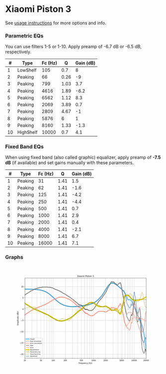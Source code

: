 # Xiaomi Piston 3
See [usage instructions](https://github.com/jaakkopasanen/AutoEq#usage) for more options and info.

### Parametric EQs
You can use filters 1-5 or 1-10. Apply preamp of -6.7 dB or -6.5 dB, respectively.

|   # | Type      |   Fc (Hz) |    Q |   Gain (dB) |
|-----|-----------|-----------|------|-------------|
|   1 | LowShelf  |       105 | 0.7  |         8   |
|   2 | Peaking   |        66 | 0.26 |        -9   |
|   3 | Peaking   |       799 | 1.03 |         3.7 |
|   4 | Peaking   |      4616 | 1.89 |        -6.2 |
|   5 | Peaking   |      6562 | 1.12 |         8.3 |
|   6 | Peaking   |      2069 | 3.89 |         0.7 |
|   7 | Peaking   |      2809 | 4.67 |        -1   |
|   8 | Peaking   |      5876 | 6    |         1   |
|   9 | Peaking   |      8160 | 1.33 |        -1.3 |
|  10 | HighShelf |     10000 | 0.7  |         4.1 |

### Fixed Band EQs
When using fixed band (also called graphic) equalizer, apply preamp of **-7.5 dB** (if available) and set gains manually with these parameters.

|   # | Type    |   Fc (Hz) |    Q |   Gain (dB) |
|-----|---------|-----------|------|-------------|
|   1 | Peaking |        31 | 1.41 |         1.5 |
|   2 | Peaking |        62 | 1.41 |        -1.6 |
|   3 | Peaking |       125 | 1.41 |        -4.2 |
|   4 | Peaking |       250 | 1.41 |        -4.4 |
|   5 | Peaking |       500 | 1.41 |         0.7 |
|   6 | Peaking |      1000 | 1.41 |         2.9 |
|   7 | Peaking |      2000 | 1.41 |         0.4 |
|   8 | Peaking |      4000 | 1.41 |        -2.1 |
|   9 | Peaking |      8000 | 1.41 |         6.7 |
|  10 | Peaking |     16000 | 1.41 |         7.1 |

### Graphs
![](./Xiaomi%20Piston%203.png)
